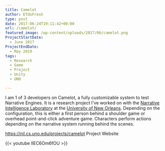 ```yaml
---
title: Camelot
author: ETdoFresh
type: post
date: 2017-06-24T19:11:42+00:00
url: /camelot/
featured_image: /wp-content/uploads/2017/06/camelot.png
ProjectStartDate:
  - June 2017
ProjectEndDate:
  - May 2019
tags:
  - Research
  - Game
  - Project
  - Unity
  - UNO

---
```

I am 1 of 3 developers on Camelot, a fully customizable system to test Narrative Engines. It is a research project I've worked on with the <a href="https://nil.cs.uno.edu/projects/" target="_blank" rel="noreferrer noopener">Narrative Intelligence Laboratory</a> at the <a href="http://www.uno.edu/" target="_blank" rel="noreferrer noopener">University of New Orleans</a>. Depending on the configuration, this is either a first person behind a shoulder game or overhead point-and-click adventure game. Characters perform actions depending on the narrative system running behind the scenes.

https://nil.cs.uno.edu/projects/camelot Project Website

{{< youtube llEC6Om6fOU >}}
